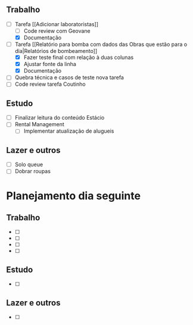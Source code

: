 ## Trabalho
- [ ] Tarefa [[Adicionar laboratoristas]]
	- [ ] Code review com Geovane
	- [x] Documentação
- [ ] Tarefa [[Relatório para bomba com dados das Obras que estão para o dia|Relatórios de bombeamento]]
	- [x] Fazer teste final com relação à duas colunas
	- [x] Ajustar fonte da linha
	- [x] Documentação
- [ ] Quebra técnica e casos de teste nova tarefa
- [ ] Code review tarefa Coutinho
## Estudo
- [ ] Finalizar leitura do conteúdo Estácio
- [ ] Rental Management
	- [ ] Implementar atualização de alugueis
## Lazer e outros
- [ ] Solo queue
- [ ] Dobrar roupas

# Planejamento dia seguinte
## Trabalho
- [ ] 
- [ ] 
- [ ] 
- [ ] 
## Estudo
- [ ] 
## Lazer e outros
- [ ] 

